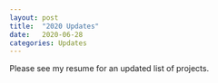 ```yaml
---
layout: post
title:  "2020 Updates"
date:   2020-06-28
categories: Updates
---
```


Please see my resume for an updated list of projects. 